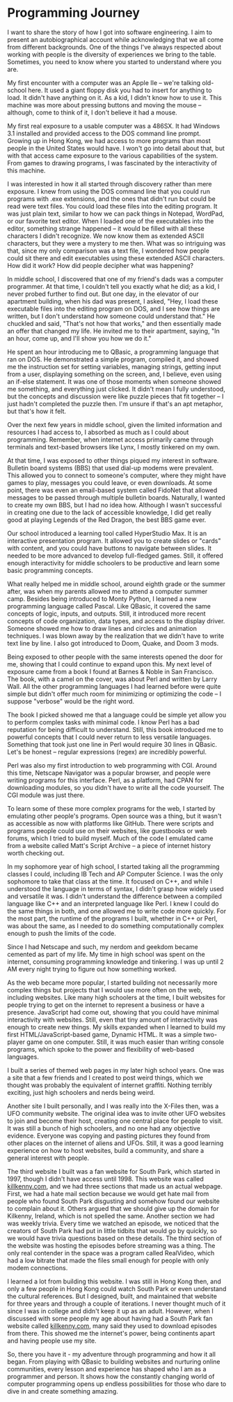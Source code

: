 # Programming Journey

I want to share the story of how I got into software engineering. I aim to
present an autobiographical account while acknowledging that we all come from
different backgrounds. One of the things I've always respected about working
with people is the diversity of experiences we bring to the table. Sometimes,
you need to know where you started to understand where you are.

My first encounter with a computer was an Apple IIe – we're talking old-school
here. It used a giant floppy disk you had to insert for anything to load. It
didn't have anything on it. As a kid, I didn't know how to use it. This machine
was more about pressing buttons and moving the mouse – although, come to think
of it, I don't believe it had a mouse.

My first real exposure to a usable computer was a 486SX. It had Windows 3.1
installed and provided access to the DOS command line prompt. Growing up in Hong
Kong, we had access to more programs than most people in the United States would
have. I won't go into detail about that, but with that access came exposure to
the various capabilities of the system. From games to drawing programs, I was
fascinated by the interactivity of this machine.

I was interested in how it all started through discovery rather than mere
exposure. I knew from using the DOS command line that you could run programs
with .exe extensions, and the ones that didn't run but could be read were text
files. You could load these files into the editing program. It was just plain
text, similar to how we can pack things in Notepad, WordPad, or our favorite
text editor. When I loaded one of the executables into the editor, something
strange happened – it would be filled with all these characters I didn't
recognize. We now know them as extended ASCII characters, but they were a
mystery to me then. What was so intriguing was that, since my only comparison
was a text file, I wondered how people could sit there and edit executables
using these extended ASCII characters. How did it work? How did people decipher
what was happening?

In middle school, I discovered that one of my friend's dads was a computer
programmer. At that time, I couldn't tell you exactly what he did; as a kid, I
never probed further to find out. But one day, in the elevator of our apartment
building, when his dad was present, I asked, "Hey, I load these executable files
into the editing program on DOS, and I see how things are written, but I don't
understand how someone could understand that." He chuckled and said, "That's not
how that works," and then essentially made an offer that changed my life. He
invited me to their apartment, saying, "In an hour, come up, and I'll show you
how we do it."

He spent an hour introducing me to QBasic, a programming language that ran on
DOS. He demonstrated a simple program, compiled it, and showed me the
instruction set for setting variables, managing strings, getting input from a
user, displaying something on the screen, and, I believe, even using an if-else
statement. It was one of those moments when someone showed me something, and
everything just clicked. It didn't mean I fully understood, but the concepts and
discussion were like puzzle pieces that fit together – I just hadn't completed
the puzzle then. I'm unsure if that's an apt metaphor, but that's how it felt.

Over the next few years in middle school, given the limited information and
resources I had access to, I absorbed as much as I could about programming.
Remember, when internet access primarily came through terminals and text-based
browsers like Lynx, I mostly tinkered on my own.

At that time, I was exposed to other things piqued my interest in software.
Bulletin board systems (BBS) that used dial-up modems were prevalent. This
allowed you to connect to someone's computer, where they might have games to
play, messages you could leave, or even downloads. At some point, there was even
an email-based system called FidoNet that allowed messages to be passed through
multiple bulletin boards. Naturally, I wanted to create my own BBS, but I had no
idea how. Although I wasn't successful in creating one due to the lack of
accessible knowledge, I did get really good at playing Legends of the Red
Dragon, the best BBS game ever.

Our school introduced a learning tool called HyperStudio Max. It is an
interactive presentation program. It allowed you to create slides or "cards"
with content, and you could have buttons to navigate between slides. It needed
to be more advanced to develop full-fledged games. Still, it offered enough
interactivity for middle schoolers to be productive and learn some basic
programming concepts.

What really helped me in middle school, around eighth grade or the summer after,
was when my parents allowed me to attend a computer summer camp. Besides being
introduced to Monty Python, I learned a new programming language called Pascal.
Like QBasic, it covered the same concepts of logic, inputs, and outputs. Still,
it introduced more recent concepts of code organization, data types, and access
to the display driver. Someone showed me how to draw lines and circles and
animation techniques. I was blown away by the realization that we didn't have to
write text line by line. I also got introduced to Doom, Quake, and Doom 3 mods.

Being exposed to other people with the same interests opened the door for me,
showing that I could continue to expand upon this. My next level of exposure
came from a book I found at Barnes & Noble in San Francisco. The book, with a
camel on the cover, was about Perl and written by Larry Wall. All the other
programming languages I had learned before were quite simple but didn't offer
much room for minimizing or optimizing the code – I suppose "verbose" would be
the right word.

The book I picked showed me that a language could be simple yet allow you to
perform complex tasks with minimal code. I know Perl has a bad reputation for
being difficult to understand. Still, this book introduced me to powerful
concepts that I could never return to less versatile languages. Something that
took just one line in Perl would require 30 lines in QBasic. Let's be honest –
regular expressions (regex) are incredibly powerful.

Perl was also my first introduction to web programming with CGI. Around this
time, Netscape Navigator was a popular browser, and people were writing programs
for this interface. Perl, as a platform, had CPAN for downloading modules, so
you didn't have to write all the code yourself. The CGI module was just there.

To learn some of these more complex programs for the web, I started by emulating
other people's programs. Open source was a thing, but it wasn't as accessible as
now with platforms like GitHub. There were scripts and programs people could use
on their websites, like guestbooks or web forums, which I tried to build myself.
Much of the code I emulated came from a website called Matt's Script Archive – a
piece of internet history worth checking out.

In my sophomore year of high school, I started taking all the programming
classes I could, including IB Tech and AP Computer Science. I was the only
sophomore to take that class at the time. It focused on C++, and while I
understood the language in terms of syntax, I didn't grasp how widely used and
versatile it was. I didn't understand the difference between a compiled language
like C++ and an interpreted language like Perl. I knew I could do the same
things in both, and one allowed me to write code more quickly. For the most
part, the runtime of the programs I built, whether in C++ or Perl, was about the
same, as I needed to do something computationally complex enough to push the
limits of the code.

Since I had Netscape and such, my nerdom and geekdom became cemented as part of
my life. My time in high school was spent on the internet, consuming programming
knowledge and tinkering. I was up until 2 AM every night trying to figure out
how something worked.

As the web became more popular, I started building not necessarily more complex
things but projects that I would use more often on the web, including websites.
Like many high schoolers at the time, I built websites for people trying to get
on the internet to represent a business or have a presence. JavaScript had come
out, showing that you could have minimal interactivity with websites. Still,
even that tiny amount of interactivity was enough to create new things. My
skills expanded when I learned to build my first HTML/JavaScript-based game,
Dynamic HTML. It was a simple two-player game on one computer. Still, it was
much easier than writing console programs, which spoke to the power and
flexibility of web-based languages.

I built a series of themed web pages in my later high school years. One was a
site that a few friends and I created to post weird things, which we thought was
probably the equivalent of internet graffiti. Nothing terribly exciting, just
high schoolers and nerds being weird.

Another site I built personally, and I was really into the X-Files then, was a
UFO community website. The original idea was to invite other UFO websites to
join and become their host, creating one central place for people to visit. It
was still a bunch of high schoolers, and no one had any objective evidence.
Everyone was copying and pasting pictures they found from other places on the
internet of aliens and UFOs. Still, it was a good learning experience on how to
host websites, build a community, and share a general interest with people.

The third website I built was a fan website for South Park, which started in
1997, though I didn't have access until 1998. This website was called
[killkenny.com](http://killkenny.com), and we had three sections that made us an
actual webpage. First, we had a hate mail section because we would get hate mail
from people who found South Park disgusting and somehow found our website to
complain about it. Others argued that we should give up the domain for Kilkenny,
Ireland, which is not spelled the same. Another section we had was weekly
trivia. Every time we watched an episode, we noticed that the creators of South
Park had put in little tidbits that would go by quickly, so we would have trivia
questions based on these details. The third section of the website was hosting
the episodes before streaming was a thing. The only real contender in the space
was a program called RealVideo, which had a low bitrate that made the files
small enough for people with only modem connections.

I learned a lot from building this website. I was still in Hong Kong then, and
only a few people in Hong Kong could watch South Park or even understand the
cultural references. But I designed, built, and maintained that website for
three years and through a couple of iterations. I never thought much of it since
I was in college and didn't keep it up as an adult. However, when I discussed
with some people my age about having had a South Park fan website called
[killkenny.com](http://killkenny.com), many said they used to download episodes
from there. This showed me the internet's power, being continents apart and
having people use my site.

So, there you have it - my adventure through programming and how it all began.
From playing with QBasic to building websites and nurturing online communities,
every lesson and experience has shaped who I am as a programmer and person. It
shows how the constantly changing world of computer programming opens up endless
possibilities for those who dare to dive in and create something amazing.
